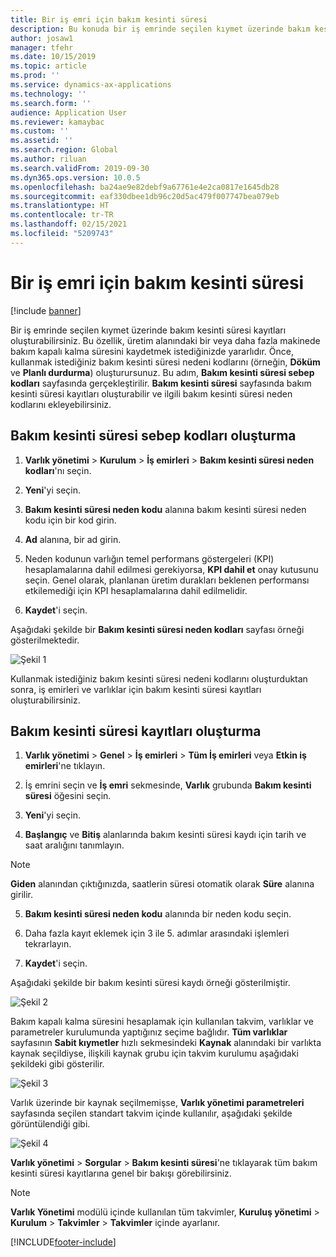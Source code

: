 ```yaml
---
title: Bir iş emri için bakım kesinti süresi
description: Bu konuda bir iş emrinde seçilen kıymet üzerinde bakım kesinti süresi kayıtlarının nasıl oluşturulacağı açıklanır.
author: josaw1
manager: tfehr
ms.date: 10/15/2019
ms.topic: article
ms.prod: ''
ms.service: dynamics-ax-applications
ms.technology: ''
ms.search.form: ''
audience: Application User
ms.reviewer: kamaybac
ms.custom: ''
ms.assetid: ''
ms.search.region: Global
ms.author: riluan
ms.search.validFrom: 2019-09-30
ms.dyn365.ops.version: 10.0.5
ms.openlocfilehash: ba24ae9e82debf9a67761e4e2ca0817e1645db28
ms.sourcegitcommit: eaf330dbee1db96c20d5ac479f007747bea079eb
ms.translationtype: HT
ms.contentlocale: tr-TR
ms.lasthandoff: 02/15/2021
ms.locfileid: "5209743"
---
```

# <a name="maintenance-downtime-for-work-orders"></a>Bir iş emri için bakım kesinti süresi

[!include [banner](../../includes/banner.md)]


Bir iş emrinde seçilen kıymet üzerinde bakım kesinti süresi kayıtları oluşturabilirsiniz. Bu özellik, üretim alanındaki bir veya daha fazla makinede bakım kapalı kalma süresini kaydetmek istediğinizde yararlıdır. Önce, kullanmak istediğiniz bakım kesinti süresi nedeni kodlarını (örneğin, **Döküm** ve **Planlı durdurma**) oluşturursunuz. Bu adım, **Bakım kesinti süresi sebep kodları** sayfasında gerçekleştirilir. **Bakım kesinti süresi** sayfasında bakım kesinti süresi kayıtları oluşturabilir ve ilgili bakım kesinti süresi neden kodlarını ekleyebilirsiniz.

## <a name="create-maintenance-downtime-reason-codes"></a>Bakım kesinti süresi sebep kodları oluşturma

1. **Varlık yönetimi** > **Kurulum** > **İş emirleri** > **Bakım kesinti süresi neden kodları**'nı seçin.

2. **Yeni**'yi seçin.

3. **Bakım kesinti süresi neden kodu** alanına bakım kesinti süresi neden kodu için bir kod girin.

4. **Ad** alanına, bir ad girin.

5. Neden kodunun varlığın temel performans göstergeleri (KPI) hesaplamalarına dahil edilmesi gerekiyorsa, **KPI dahil et** onay kutusunu seçin. Genel olarak, planlanan üretim durakları beklenen performansı etkilemediği için KPI hesaplamalarına dahil edilmelidir.

6. **Kaydet**'i seçin.

Aşağıdaki şekilde bir **Bakım kesinti süresi neden kodları** sayfası örneği gösterilmektedir.

![Şekil 1](media/15-work-orders.png)

Kullanmak istediğiniz bakım kesinti süresi nedeni kodlarını oluşturduktan sonra, iş emirleri ve varlıklar için bakım kesinti süresi kayıtları oluşturabilirsiniz.


## <a name="create-maintenance-downtime-registrations"></a>Bakım kesinti süresi kayıtları oluşturma

1. **Varlık yönetimi** > **Genel** > **İş emirleri** > **Tüm İş emirleri** veya **Etkin iş emirleri**'ne tıklayın.

2. İş emrini seçin ve **İş emri** sekmesinde, **Varlık** grubunda **Bakım kesinti süresi** öğesini seçin.

3. **Yeni**'yi seçin.

4. **Başlangıç** ve **Bitiş** alanlarında bakım kesinti süresi kaydı için tarih ve saat aralığını tanımlayın.

>[!NOTE]
>**Giden** alanından çıktığınızda, saatlerin süresi otomatik olarak **Süre** alanına girilir.

5. **Bakım kesinti süresi neden kodu** alanında bir neden kodu seçin.

6. Daha fazla kayıt eklemek için 3 ile 5. adımlar arasındaki işlemleri tekrarlayın.

7. **Kaydet**'i seçin.

Aşağıdaki şekilde bir bakım kesinti süresi kaydı örneği gösterilmiştir.

![Şekil 2](media/16-work-orders.png)

Bakım kapalı kalma süresini hesaplamak için kullanılan takvim, varlıklar ve parametreler kurulumunda yaptığınız seçime bağlıdır. **Tüm varlıklar** sayfasının **Sabit kıymetler** hızlı sekmesindeki **Kaynak** alanındaki bir varlıkta kaynak seçildiyse, ilişkili kaynak grubu için takvim kurulumu aşağıdaki şekildeki gibi gösterilir.

![Şekil 3](media/17-work-orders.png)

Varlık üzerinde bir kaynak seçilmemişse, **Varlık yönetimi parametreleri** sayfasında seçilen standart takvim içinde kullanılır, aşağıdaki şekilde görüntülendiği gibi.

![Şekil 4](media/18-work-orders.png)

**Varlık yönetimi** > **Sorgular** > **Bakım kesinti süresi**'ne tıklayarak tüm bakım kesinti süresi kayıtlarına genel bir bakışı görebilirsiniz.

>[!NOTE]
>**Varlık Yönetimi** modülü içinde kullanılan tüm takvimler, **Kuruluş yönetimi** > **Kurulum** > **Takvimler** > **Takvimler** içinde ayarlanır.



[!INCLUDE[footer-include](../../../includes/footer-banner.md)]